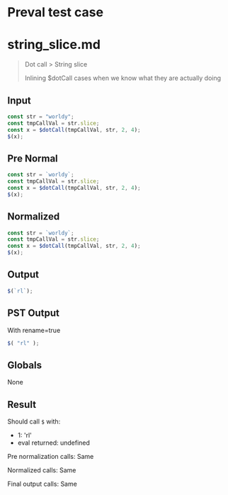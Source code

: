 # Preval test case

# string_slice.md

> Dot call > String slice
>
> Inlining $dotCall cases when we know what they are actually doing

## Input

`````js filename=intro
const str = "worldy";
const tmpCallVal = str.slice;
const x = $dotCall(tmpCallVal, str, 2, 4);
$(x);
`````

## Pre Normal


`````js filename=intro
const str = `worldy`;
const tmpCallVal = str.slice;
const x = $dotCall(tmpCallVal, str, 2, 4);
$(x);
`````

## Normalized


`````js filename=intro
const str = `worldy`;
const tmpCallVal = str.slice;
const x = $dotCall(tmpCallVal, str, 2, 4);
$(x);
`````

## Output


`````js filename=intro
$(`rl`);
`````

## PST Output

With rename=true

`````js filename=intro
$( "rl" );
`````

## Globals

None

## Result

Should call `$` with:
 - 1: 'rl'
 - eval returned: undefined

Pre normalization calls: Same

Normalized calls: Same

Final output calls: Same
